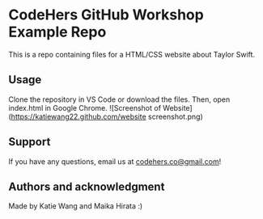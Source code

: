 # CodeHers GitHub Workshop Example Repo
This is a repo containing files for a HTML/CSS website about Taylor Swift.

## Usage
Clone the repository in VS Code or download the files. Then, open index.html in Google Chrome.
![Screenshot of Website](https://katiewang22.github.com/website screenshot.png)

## Support
If you have any questions, email us at codehers.co@gmail.com! 

## Authors and acknowledgment
Made by Katie Wang and Maika Hirata :)
